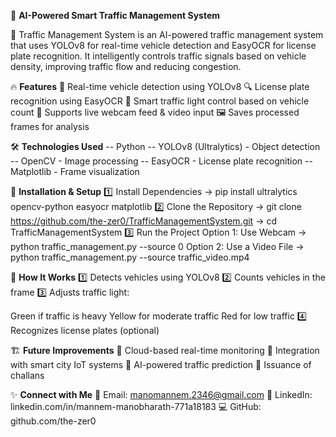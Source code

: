 📌 **AI-Powered Smart Traffic Management System** 

🚦 Traffic Management System is an AI-powered traffic management system that uses YOLOv8 for real-time vehicle detection and EasyOCR for license plate recognition. It intelligently  controls traffic signals based on vehicle density, improving traffic flow and reducing congestion.

🔥 **Features**
🚗 Real-time vehicle detection using YOLOv8
🔍 License plate recognition using EasyOCR
🚦 Smart traffic light control based on vehicle count
🎥 Supports live webcam feed & video input
🖼️ Saves processed frames for analysis

🛠️ **Technologies Used**
-- Python
-- YOLOv8 (Ultralytics) - Object detection
-- OpenCV - Image processing
-- EasyOCR - License plate recognition
-- Matplotlib - Frame visualization

🚀 **Installation & Setup**
1️⃣ Install Dependencies
  -> pip install ultralytics opencv-python easyocr matplotlib
2️⃣ Clone the Repository
  -> git clone https://github.com/the-zer0/TrafficManagementSystem.git
  -> cd TrafficManagementSystem
3️⃣ Run the Project
  Option 1: Use Webcam
    -> python traffic_management.py --source 0
  Option 2: Use a Video File
    -> python traffic_management.py --source traffic_video.mp4

🎯 **How It Works**
1️⃣ Detects vehicles using YOLOv8
2️⃣ Counts vehicles in the frame
3️⃣ Adjusts traffic light:

Green if traffic is heavy
Yellow for moderate traffic
Red for low traffic
4️⃣ Recognizes license plates (optional)

🏗️ **Future Improvements**
📡 Cloud-based real-time monitoring
🚦 Integration with smart city IoT systems
🧠 AI-powered traffic prediction
🎯 Issuance of challans

✨ **Connect with Me**
📧 Email: manomannem.2346@gmail.com
🔗 LinkedIn: linkedin.com/in/mannem-manobharath-771a18183
💻 GitHub: github.com/the-zer0
